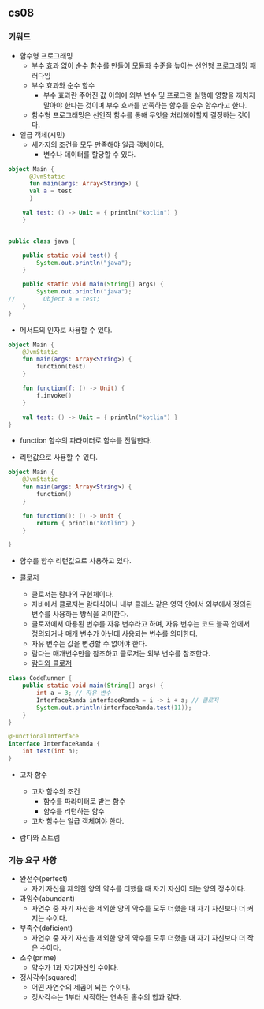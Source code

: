 cs08
---------------------

### 키워드

* 함수형 프로그래밍
    * 부수 효과 없이 순수 함수를 만들어 모듈화 수준을 높이는 선언형 프로그래밍 패러다임
    * 부수 효과와 순수 함수
        * 부수 효과란 주어진 값 이외에 외부 변수 및 프로그램 실행에 영향을 끼치지 말아야 한다는 것이며 부수 효과를 만족하는 함수를 순수 함수라고 한다.
    * 함수형 프로그래밍은 선언적 함수를 통해 무엇을 처리해야할지 결정하는 것이다.
* 일급 객체(시민)
    * 세가지의 조건을 모두 만족해야 일급 객체이다.
        * 변수나 데이터를 할당할 수 있다.

```  kotlin
object Main {
      @JvmStatic
      fun main(args: Array<String>) {
      val a = test
      }

    val test: () -> Unit = { println("kotlin") }
    }
```

```java

public class java {

    public static void test() {
        System.out.println("java");
    }

    public static void main(String[] args) {
        System.out.println("java");
//        Object a = test;
    }
}
```

* 메서드의 인자로 사용할 수 있다.

```kotlin
object Main {
    @JvmStatic
    fun main(args: Array<String>) {
        function(test)
    }

    fun function(f: () -> Unit) {
        f.invoke()
    }

    val test: () -> Unit = { println("kotlin") }
}
```

* function 함수의 파라미터로 함수를 전달한다.

* 리턴값으로 사용할 수 있다.

```kotlin
object Main {
    @JvmStatic
    fun main(args: Array<String>) {
        function()
    }

    fun function(): () -> Unit {
        return { println("kotlin") }
    }

}
```

* 함수를 함수 리턴값으로 사용하고 있다.

* 클로저
    * 클로저는 람다의 구현체이다.
    * 자바에서 클로저는 람다식이나 내부 클래스 같은 영역 안에서 외부에서 정의된 변수를 사용하는 방식을 의미한다.
    * 클로저에서 아용된 변수를 자유 변수라고 하며, 자유 변수는 코드 블곡 안에서 정의되거나 매개 변수가 아닌데 사용되는 변수를 의미한다.
    * 자유 변수는 값을 변경할 수 없어야 한다.
    * 람다는 매개변수만을 참조하고 클로저는 외부 변수를 참조한다.
    * [람다와 클로저](https://futurecreator.github.io/2018/08/09/java-lambda-and-closure/)

```java
class CodeRunner {
    public static void main(String[] args) {
        int a = 3; // 자유 변수
        InterfaceRamda interfaceRamda = i -> i + a; // 클로저
        System.out.println(interfaceRamda.test(11));
    }
}

@FunctionalInterface
interface InterfaceRamda {
    int test(int n);
}
```

* 고차 함수
    * 고차 함수의 조건
        * 함수를 파라미터로 받는 함수
        * 함수를 리턴하는 함수
    * 고차 함수는 일급 객체여야 한다.

* 람다와 스트림

### 기능 요구 사항

* 완전수(perfect)
    * 자기 자신을 제외한 양의 약수를 더했을 때 자기 자신이 되는 양의 정수이다.
* 과잉수(abundant)
    * 자연수 중 자기 자신을 제외한 양의 약수를 모두 더했을 때 자기 자신보다 더 커지는 수이다.
* 부족수(deficient)
    * 자연수 중 자기 자신을 제외한 양의 약수를 모두 더했을 때 자기 자신보다 더 작은 수이다.
* 소수(prime)
    * 약수가 1과 자기자신인 수이다.
* 정사각수(squared)
    * 어떤 자연수의 제곱이 되는 수이다.
    * 정사각수는 1부터 시작하는 연속된 홀수의 합과 같다.
